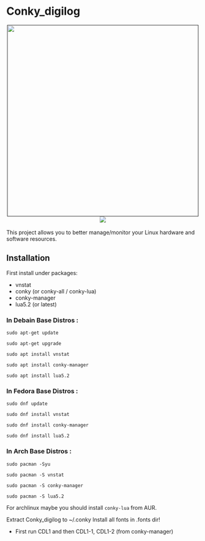 #  Conky_digilog <br/>
<div align="center"><a href=""><img src="http://s8.picofile.com/file/8352588468/sc.png"  width="500"></a></div>
<div align="center"><a href=""><img src="http://s9.picofile.com/file/8352585384/coccccc.gif"></a></div><br/>
This project allows you to better manage/monitor your Linux hardware and software resources.

## Installation
First install under packages:
- vnstat
- conky (or conky-all / conky-lua)
- conky-manager
- lua5.2 (or latest)


###  In Debain Base Distros :
	
	
    sudo apt-get update 
 
    sudo apt-get upgrade

    sudo apt install vnstat 

    sudo apt install conky-manager
    
    sudo apt install lua5.2
    
 	
### In Fedora Base Distros :

    sudo dnf update

    sudo dnf install vnstat

    sudo dnf install conky-manager
    
    sudo dnf install lua5.2
    
	
### In Arch Base Distros :
	
	sudo pacman -Syu
	
	sudo pacman -S vnstat
	
	sudo pacman -S conky-manager
	
	sudo pacman -S lua5.2
	
	

 For archlinux maybe you should install `conky-lua` from AUR. 
 
Extract Conky_digilog  to ~/.conky
Install all fonts in .fonts dir!
 - First run CDL1 and then CDL1-1, CDL1-2 (from conky-manager)
 
